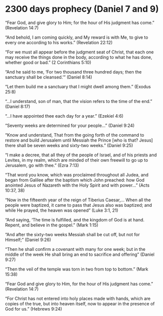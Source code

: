 2300 days prophecy (Daniel 7 and 9)
===================================

“Fear God, and give glory to Him; for the hour of His judgment has come.” (Revelation 14:7)

“And behold, I am coming quickly, and My reward is with Me, to give to every one according to his works.” (Revelation 22:12)

“For we must all appear before the judgment seat of Christ, that each one may receive the things done in the body, according to what he has done, whether good or bad.” (2 Corinthians 5:10)

“And he said to me, ‘For two thousand three hundred days; then the sanctuary shall be cleansed.’” (Daniel 8:14)

“Let them build me a sanctuary that I might dwell among them.” (Exodus 25:8)

“...I understand, son of man, that the vision refers to the time of the end.” (Daniel 8:17)

“...I have appointed thee each day for a year.” (Ezekiel 4:6)

“Seventy weeks are determined for your people...” (Daniel 9:24)

“Know and understand, That from the going forth of the command to restore and build Jerusalem until Messiah the Prince [who is that? Jesus] there shall be seven weeks and sixty-two weeks.” (Daniel 9:25)

“I make a decree, that all they of the people of Israel, and of his priests and Levites, in my realm, which are minded of their own freewill to go up to Jerusalem, go with thee.” (Ezra 7:13)

“That word you know, which was proclaimed throughout all Judea, and began from Galilee after the baptism which John preached: how God anointed Jesus of Nazareth with the Holy Spirit and with power…” (Acts 10:37, 38)

“Now in the fifteenth year of the reign of Tiberius Caesar,... When all the people were baptized, it came to pass that Jesus also was baptized; and while He prayed, the heaven was opened” (Luke 3:1, 21)

“And saying, ‘The time is fulfilled, and the kingdom of God is at hand. Repent, and believe in the gospel.” (Mark 1:15)

“And after the sixty-two weeks Messiah shall be cut off, but not for Himself;” (Daniel 9:26)

“Then he shall confirm a covenant with many for one week; but in the middle of the week He shall bring an end to sacrifice and offering” (Daniel 9:27)

“Then the veil of the temple was torn in two from top to bottom.” (Mark 15:38)

“Fear God and give glory to Him, for the hour of His judgment has come.” (Revelation 14:7)

“For Christ has not entered into holy places made with hands, which are copies of the true, but into heaven itself, now to appear in the presence of God for us.” (Hebrews 9:24)


<!--
References:
08-H It All Adds Up.pdf
-->
